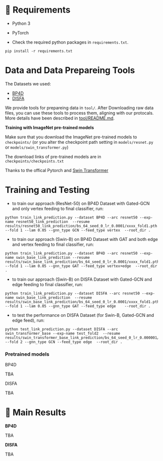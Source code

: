🔧 Requirements
=
- Python 3
- PyTorch


- Check the required python packages in `requirements.txt`.
```
pip install -r requirements.txt
```

Data and Data Prepareing Tools
=
The Datasets we used:
  * [BP4D](http://www.cs.binghamton.edu/~lijun/Research/3DFE/3DFE_Analysis.html)
  * [DISFA](http://mohammadmahoor.com/disfa-contact-form/)

We provide tools for prepareing data in ```tool/```.
After Downloading raw data files, you can use these tools to process them, aligning with our protocals.
More details have been described in [tool/README.md](tool/README.md).


**Training with ImageNet pre-trained models**

Make sure that you download the ImageNet pre-trained models to `checkpoints/` (or you alter the checkpoint path setting in `models/resnet.py` or `models/swin_transformer.py`)

The download links of pre-trained models are in `checkpoints/checkpoints.txt`

Thanks to the offical Pytorch and [Swin Transformer](https://github.com/microsoft/Swin-Transformer)

Training and Testing
=

- to train our approach (ResNet-50) on BP4D Dataset with Gated-GCN and only vertex feeding to final classifier, run:
```
python train_link_prediction.py --dataset BP4D --arc resnet50 --exp-name resnet50_link_prediction  --resume results/resnet50_link_prediction/bs_64_seed_0_lr_0.0001/xxxx_fold1.pth --fold 1 --lam 0.05 --gnn_type GCN --feed_type vertex  --root_dir .
```

- to train our approach (Swin-B) on BP4D Dataset with GAT and both edge and vertex feeding to final classifier, run:
```
python train_link_prediction.py --dataset BP4D --arc resnet50 --exp-name swin_base_link_prediction --resume results/swin_base_link_prediction/bs_64_seed_0_lr_0.0001/xxxx_fold1.pth --fold 1 --lam 0.05 --gnn_type GAT --feed_type vertex+edge  --root_dir .
```

- to train our approach (Swin-B) on DISFA Dataset with Gated-GCN and edge feeding to final classifier, run:
```
python train_link_prediction.py --dataset DISFA --arc resnet50 --exp-name swin_base_link_prediction  --resume results/swin_base_link_prediction/bs_64_seed_0_lr_0.0001/xxxx_fold1.pth --fold 1 --lam 0.05 --gnn_type GAT --feed_type edge    --root_dir .
```

- to test the performance on DISFA Dataset (for Swin-B, Gated-GCN and edge feed), run:
```
python test_link_prediction.py --dataset DISFA --arc swin_transformer_base --exp-name test_fold2  --resume results/swin_transformer_base_link_prediction/bs_64_seed_0_lr_0.000001/xxxx_fold2.pth --fold 2 --gnn_type GCN --feed_type edge  --root_dir .
```


### Pretrained models

BP4D

TBA

DISFA

TBA



📝 Main Results
=
**BP4D**

TBA

**DISFA**

TBA
